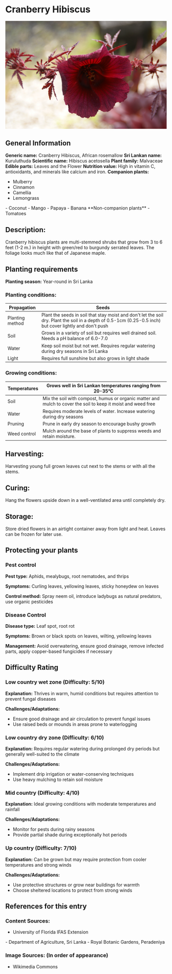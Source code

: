 # Cranberry Hibiscus
![Cranberry-Hibiscus.jpg](../../assets/images/Cranberry-Hibiscus.jpg "Hermann Luyken, CC0, via Wikimedia Commons")

## General Information
**Generic name:** Cranberry Hibiscus, African rosemallow
**Sri Lankan name:** <update>Kuruluthuda</update>
**Scientific name:** Hibiscus acetosella
**Plant family:** Malvaceae
**Edible parts:** Leaves and the Flower
**Nutrition value:** <update>High in vitamin C, antioxidants, and minerals like calcium and iron.</update>
**Companion plants:**
- Mulberry
- Cinnamon
- Camellia
- Lemongrass
<update>
- Coconut
- Mango
- Papaya
- Banana
</update>
**Non-companion plants**
  <update>
- Tomatoes </update>

## Description:
Cranberry hibiscus plants are multi-stemmed shrubs that grow from 3 to 6 feet (1-2 m.) in height with green/red to burgundy serrated leaves. The foliage looks much like that of Japanese maple.

## Planting requirements
**Planting season:** <update>Year-round in Sri Lanka</update>

### Planting conditions:
| **Propagation** | Seeds |
|----|----|
| Planting method | Plant the seeds in soil that stay moist and don't let the soil dry. Plant the soil in a depth of 0.5-1cm (0.25-0.5 inch) but cover lightly and don't push |
| Soil | Grows in a variety of soil but requires well drained soil. Needs a pH balance of 6.0-7.0 |
| Water | Keep soil moist but not wet. <update>Requires regular watering during dry seasons in Sri Lanka</update> |
| Light | Requires full sunshine but also grows in light shade |

### Growing conditions:

| **Temperatures** | <update>Grows well in Sri Lankan temperatures ranging from 20-35°C</update> |
|----|----|
| Soil | Mix the soil with compost, humus or organic matter and mulch to cover the soil to keep it moist and weed free |
| Water | <update>Requires moderate levels of water. Increase watering during dry seasons</update> |
| Pruning | Prune in <update>early dry season to encourage bushy growth</update>
| Weed control | Mulch around the base of plants to suppress weeds and retain moisture.

## Harvesting:
Harvesting young full grown leaves cut next to the stems or with all the stems.

## Curing: 
<update>Hang the flowers upside down in a well-ventilated area until completely dry.</update>

## Storage: 
<update>Store dried flowers in an airtight container away from light and heat. Leaves can be frozen for later use.</update>

## Protecting your plants
### Pest control
**Pest type:** Aphids, mealybugs, root nematodes, and thrips

**Symptoms:** <update>Curling leaves, yellowing leaves, sticky honeydew on leaves</update>

**Control method:** Spray neem oil, <update>introduce ladybugs as natural predators</update>, use organic pesticides

### Disease Control
**Disease type:** <update>Leaf spot, root rot</update>

**Symptoms:** <update>Brown or black spots on leaves, wilting, yellowing leaves</update>

**Management:** <update>Avoid overwatering, ensure good drainage, remove infected parts, apply copper-based fungicides if necessary</update>

## Difficulty Rating
### Low country wet zone (Difficulty: 5/10)
**Explanation:** <update>Thrives in warm, humid conditions but requires attention to prevent fungal diseases</update>

**Challenges/Adaptations:**
- <update>Ensure good drainage and air circulation to prevent fungal issues
- Use raised beds or mounds in areas prone to waterlogging</update>

### Low country dry zone (Difficulty: 6/10)
**Explanation:** <update>Requires regular watering during prolonged dry periods but generally well-suited to the climate</update>

**Challenges/Adaptations:**
- <update>Implement drip irrigation or water-conserving techniques
- Use heavy mulching to retain soil moisture</update>

### Mid country (Difficulty: 4/10)
**Explanation:** <update>Ideal growing conditions with moderate temperatures and rainfall</update>

**Challenges/Adaptations:**
- <update>Monitor for pests during rainy seasons
- Provide partial shade during exceptionally hot periods</update>

### Up country (Difficulty: 7/10)
**Explanation:** <update>Can be grown but may require protection from cooler temperatures and strong winds</update>

**Challenges/Adaptations:**
- <update>Use protective structures or grow near buildings for warmth
- Choose sheltered locations to protect from strong winds</update>

## References for this entry
### Content Sources:
- University of Florida IFAS Extension
<update>
- Department of Agriculture, Sri Lanka
- Royal Botanic Gardens, Peradeniya
</update>

### Image Sources: (In order of appearance)
- Wikimedia Commons